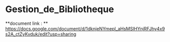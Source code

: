 # Gestion_de_Bibliotheque

**document link : ** 
https://docs.google.com/document/d/1dknjeNYmepl_aHsMSlHYnjRFJhy4x9s2A_ctZyKvduk/edit?usp=sharing
